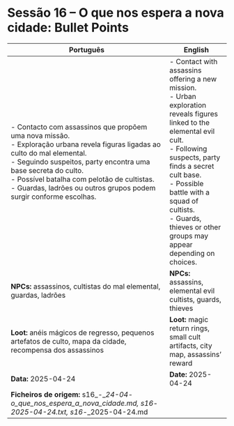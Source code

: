 # Sessão 16 – O que nos espera a nova cidade: Bullet Points

| Português | English |
|-----------|---------|
| - Contacto com assassinos que propõem uma nova missão.<br>- Exploração urbana revela figuras ligadas ao culto do mal elemental.<br>- Seguindo suspeitos, party encontra uma base secreta do culto.<br>- Possível batalha com pelotão de cultistas.<br>- Guardas, ladrões ou outros grupos podem surgir conforme escolhas.<br> | - Contact with assassins offering a new mission.<br>- Urban exploration reveals figures linked to the elemental evil cult.<br>- Following suspects, party finds a secret cult base.<br>- Possible battle with a squad of cultists.<br>- Guards, thieves or other groups may appear depending on choices.<br> |
| **NPCs:** assassinos, cultistas do mal elemental, guardas, ladrões | **NPCs:** assassins, elemental evil cultists, guards, thieves |
| **Loot:** anéis mágicos de regresso, pequenos artefatos de culto, mapa da cidade, recompensa dos assassinos | **Loot:** magic return rings, small cult artifacts, city map, assassins’ reward |
| **Data:** 2025-04-24 | **Date:** 2025-04-24 |
| **Ficheiros de origem:** s16_-__24-04_-_o_que_nos_espera_a_nova_cidade.md, s16_-_2025-04-24.txt, s16_-_2025-04-24.md |
